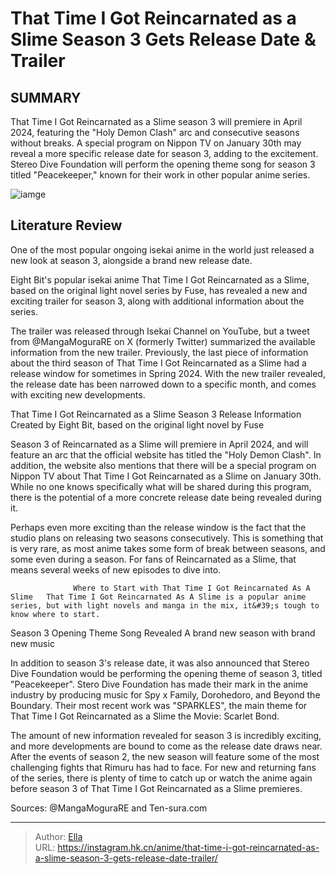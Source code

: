 # That Time I Got Reincarnated as a Slime Season 3 Gets Release Date &amp; Trailer


## SUMMARY 



  That Time I Got Reincarnated as a Slime season 3 will premiere in April 2024, featuring the &#34;Holy Demon Clash&#34; arc and consecutive seasons without breaks.   A special program on Nippon TV on January 30th may reveal a more specific release date for season 3, adding to the excitement.   Stereo Dive Foundation will perform the opening theme song for season 3 titled &#34;Peacekeeper,&#34; known for their work in other popular anime series.  

![iamge](https://static1.srcdn.com/wordpress/wp-content/uploads/2023/06/reincarnated-as-slime-anime-promo2.jpg)

## Literature Review

One of the most popular ongoing isekai anime in the world just released a new look at season 3, alongside a brand new release date.




Eight Bit&#39;s popular isekai anime That Time I Got Reincarnated as a Slime, based on the original light novel series by Fuse, has revealed a new and exciting trailer for season 3, along with additional information about the series.




The trailer was released through Isekai Channel on YouTube, but a tweet from @MangaMoguraRE on X (formerly Twitter) summarized the available information from the new trailer. Previously, the last piece of information about the third season of That Time I Got Reincarnated as a Slime had a release window for sometimes in Spring 2024. With the new trailer revealed, the release date has been narrowed down to a specific month, and comes with exciting new developments.


 That Time I Got Reincarnated as a Slime Season 3 Release Information 
Created by Eight Bit, based on the original light novel by Fuse

 

Season 3 of Reincarnated as a Slime will premiere in April 2024, and will feature an arc that the official website has titled the &#34;Holy Demon Clash&#34;. In addition, the website also mentions that there will be a special program on Nippon TV about That Time I Got Reincarnated as a Slime on January 30th. While no one knows specifically what will be shared during this program, there is the potential of a more concrete release date being revealed during it.




Perhaps even more exciting than the release window is the fact that the studio plans on releasing two seasons consecutively. This is something that is very rare, as most anime takes some form of break between seasons, and some even during a season. For fans of Reincarnated as a Slime, that means several weeks of new episodes to dive into.

                  Where to Start with That Time I Got Reincarnated As A Slime   That Time I Got Reincarnated As A Slime is a popular anime series, but with light novels and manga in the mix, it&#39;s tough to know where to start.   



 Season 3 Opening Theme Song Revealed 
A brand new season with brand new music
          

In addition to season 3&#39;s release date, it was also announced that Stereo Dive Foundation would be performing the opening theme of season 3, titled &#34;Peacekeeper&#34;. Stero Dive Foundation has made their mark in the anime industry by producing music for Spy x Family, Dorohedoro, and Beyond the Boundary. Their most recent work was &#34;SPARKLES&#34;, the main theme for That Time I Got Reincarnated as a Slime the Movie: Scarlet Bond.




The amount of new information revealed for season 3 is incredibly exciting, and more developments are bound to come as the release date draws near. After the events of season 2, the new season will feature some of the most challenging fights that Rimuru has had to face. For new and returning fans of the series, there is plenty of time to catch up or watch the anime again before season 3 of That Time I Got Reincarnated as a Slime premieres.

Sources: @MangaMoguraRE and Ten-sura.com



---

> Author: [Ella](https://instagram.hk.cn/)  
> URL: https://instagram.hk.cn/anime/that-time-i-got-reincarnated-as-a-slime-season-3-gets-release-date-trailer/  

